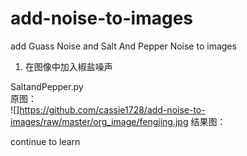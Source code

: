 # add-noise-to-images
add Guass Noise and Salt And Pepper Noise to images

1. 在图像中加入椒盐噪声

SaltandPepper.py<br>
原图：<br>
![]https://github.com/cassie1728/add-noise-to-images/raw/master/org_image/fengjing.jpg
结果图：

continue to learn
